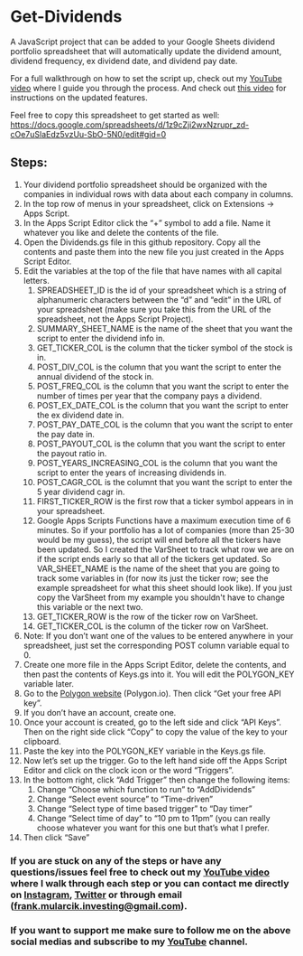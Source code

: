 # Get-Dividends

A JavaScript project that can be added to your Google Sheets dividend portfolio spreadsheet that will automatically update the dividend amount, dividend frequency, ex dividend date, and dividend pay date.

For a full walkthrough on how to set the script up, check out my [YouTube video](https://youtu.be/p1ZSY8YkGeM) where I guide you through the process.  And check out [this video](https://youtu.be/vDd0hcNd09k) for instructions on the updated features.

Feel free to copy this spreadsheet to get started as well: https://docs.google.com/spreadsheets/d/1z9cZji2wxNzrupr_zd-cOe7uSlaEdz5vzUu-SbO-5N0/edit#gid=0

## Steps:

1. Your dividend portfolio spreadsheet should be organized with the companies in individual rows with data about each company in columns.
2. In the top row of menus in your spreadsheet, click on Extensions → Apps Script.
3. In the Apps Script Editor click the “+” symbol to add a file.  Name it whatever you like and delete the contents of the file.
4. Open the Dividends.gs file in this github repository.  Copy all the contents and paste them into the new file you just created in the Apps Script Editor.
5. Edit the variables at the top of the file that have names with all capital letters. 
    1. SPREADSHEET_ID is the id of your spreadsheet which is a string of alphanumeric characters between the “d” and “edit” in the URL of your spreadsheet (make sure you take this from the URL of the spreadsheet, not the Apps Script Project).
    2. SUMMARY_SHEET_NAME is the name of the sheet that you want the script to enter the dividend info in.
    3. GET_TICKER_COL is the column that the ticker symbol of the stock is in.
    4. POST_DIV_COL is the column that you want the script to enter the annual dividend of the stock in.
    5. POST_FREQ_COL is the column that you want the script to enter the number of times per year that the company pays a dividend.
    6. POST_EX_DATE_COL is the column that you want the script to enter the ex dividend date in.
    7. POST_PAY_DATE_COL is the column that you want the script to enter the pay date in.
    8. POST_PAYOUT_COL is the column that you want the script to enter the payout ratio in.
    9. POST_YEARS_INCREASING_COL is the column that you want the script to enter the years of increasing dividends in.
    10. POST_CAGR_COL is the columnt that you want the script to enter the 5 year dividend cagr in.
    11. FIRST_TICKER_ROW is the first row that a ticker symbol appears in in your spreadsheet.
    12. Google Apps Scripts Functions have a maximum execution time of 6 minutes.  So if your portfolio has a lot of companies (more than 25-30 would be my guess), the script will end before all the tickers have been updated.  So I created the VarSheet to track what row we are on if the script ends early so that all of the tickers get updated.  So VAR_SHEET_NAME is the name of the sheet that you are going to track some variables in (for now its just the ticker row; see the example spreadsheet for what this sheet should look like).  If you just copy the VarSheet from my example you shouldn't have to change this variable or the next two.
    13. GET_TICKER_ROW is the row of the ticker row on VarSheet.
    14. GET_TICKER_COL is the column of the ticker row on VarSheet.
6. Note: If you don’t want one of the values to be entered anywhere in your spreadsheet, just set the corresponding POST column variable equal to 0.
7. Create one more file in the Apps Script Editor, delete the contents, and then past the contents of Keys.gs into it.  You will edit the POLYGON_KEY variable later.
8. Go to the [Polygon website](https://polygon.io/) (Polygon.io).  Then click “Get your free API key”.
9. If you don’t have an account, create one.
10. Once your account is created, go to the left side and click “API Keys”.  Then on the right side click “Copy” to copy the value of the key to your clipboard.
11. Paste the key into the POLYGON_KEY variable in the Keys.gs file.
12. Now let’s set up the trigger.  Go to the left hand side off the Apps Script Editor and click on the clock icon or the word “Triggers”.
13. In the bottom right, click “Add Trigger” then change the following items:
    1. Change “Choose which function to run” to “AddDividends”
    2. Change “Select event source” to “Time-driven”
    3. Change “Select type of time based trigger” to “Day timer”
    4. Change “Select time of day” to “10 pm to 11pm” (you can really choose whatever you want for this one but that’s what I prefer.
14. Then click “Save”


### If you are stuck on any of the steps or have any questions/issues feel free to check out my [YouTube video](https://youtu.be/p1ZSY8YkGeM) where I walk through each step or you can contact me directly on [Instagram](https://www.instagram.com/frankmularcik/), [Twitter](https://twitter.com/FrankMularcik) or through email (frank.mularcik.investing@gmail.com).

### If you want to support me make sure to follow me on the above social medias and subscribe to my [YouTube](https://www.youtube.com/c/FrankMularcik) channel.
